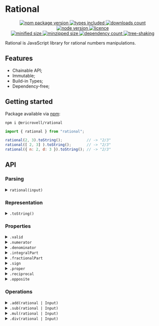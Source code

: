 # Rational

<div align="center">
  <a href="https://www.npmjs.com/package/@ericrovell/rational">
    <img alt="npm package version" src="https://badgen.net/npm/v/@ericrovell/rational/" />
  </a>
  <a href="https://www.npmjs.com/package/@ericrovell/rational">
    <img alt="types included" src="https://badgen.net/npm/types/@ericrovell/rational/" />
  </a>
  <a href="https://www.npmjs.com/package/@ericrovell/rational">
    <img alt="downloads count" src="https://badgen.net/npm/dt/@ericrovell/rational/" />
  </a>
  <a href="https://www.npmjs.com/package/@ericrovell/rational">
    <img alt="node version" src="https://badgen.net/npm/node/@ericrovell/rational/" />
  </a>
  <a href="https://www.npmjs.com/package/@ericrovell/rational">
    <img alt="licence" src="https://badgen.net/npm/license/@ericrovell/rational/" />
  </a>
</div>

<div align="center">
  <a href="https://bundlephobia.com/package/@ericrovell/rational">
    <img alt="minified size" src="https://badgen.net/bundlephobia/min/@ericrovell/rational/" />
  </a>
  <a href="https://bundlephobia.com/package/@ericrovell/rational">
    <img alt="minzipped size" src="https://badgen.net/bundlephobia/minzip/@ericrovell/rational/" />
  </a>
  <a href="https://bundlephobia.com/package/@ericrovell/rational">
    <img alt="dependency count" src="https://badgen.net/bundlephobia/dependency-count/@ericrovell/rational/" />
  </a>
  <a href="https://bundlephobia.com/package/@ericrovell/rational">
    <img alt="tree-shaking" src="https://badgen.net/bundlephobia/tree-shaking/@ericrovell/rational/" />
  </a>
</div>

Rational is JavaScript library for rational numbers manipulations.

## Features

- Chainable API;
- Immutable;
- Build-in Types;
- Dependency-free;

## Getting started

Package available via [npm](https://www.npmjs.com/package/@ericrovell/rational):

```
npm i @ericrovell/rational
```

```js
import { rational } from "rational";

rational(2, 3).toString();           // -> "2/3"
rational([ 2, 3] ).toString();       // -> "2/3"
rational({ n: 2, d: 3 }).toString(); // -> "2/3"
```

## API

### Parsing

<details>
  <summary>
    <code>rational(input)</code>
  </summary>

  Parses the given input and created a new `Rational` instance.

  ```js
  import { rational } from "rational";

  // two integer input
  rational(1, 2);
  // float input
  rational(0.5);
  // ratio tuple input
  rational([ 1, 2 ]);
  // integer ratio tuple input (denominator default to 1)
  rational([ 1 ]);
  // fraction object input
  rational({ n: 1, d: 2 });
  ```  
</details>


### Representation

<details>
  <summary>
    <code>.toString()</code>
  </summary>

  Returns a string representing a ratio.

  ```js
  import { rational } from "rational";

  rational(1, 2).toString() // -> "1/2";
  ```
</details>

### Properties

<details>
  <summary>
    <code>.valid</code>
  </summary>

  Returns a boolean indicating the parsing operation success.
  On failed attempt the rational number defaults to 0.

  ```js
  import { rational } from "rational";

  rational(1, 2).valid;  // -> true
  rational("hi!").valid; // -> false
  ```
</details>

<details>
  <summary>
    <code>.numerator</code>
  </summary>

  Returns the numerator value of the rational number.

  ```js
  import { rational } from "rational";

  rational(1, 2).numerator; // -> 1
  ```
</details>

<details>
  <summary>
    <code>.denominator</code>
  </summary>

  Returns the denominator value of the rational number.

  ```js
  import { rational } from "rational";

  rational(1, 2).denominator; // -> 2
  ```
</details>

<details>
  <summary>
    <code>.integralPart</code>
  </summary>

  Returns the integral part of the rational number.

  ```js
  import { rational } from "rational";

  rational(1, 2).integralPart; // -> 0
  rational(3, 2).integralPart; // -> 1
  ```
</details>

<details>
  <summary>
    <code>.fractionalPart</code>
  </summary>

  Returns the fractional part of the rational number as a new `Rational` instance.

  ```js
  import { rational } from "rational";

  rational(1, 2).fractionalPart.toString(); // -> "1/2"
  rational(3, 2).fractionalPart.toString(); // -> "1/2"
  ```
</details>

<details>
  <summary>
    <code>.sign</code>
  </summary>

  Returns the sign of the rational number.

  ```js
  import { rational } from "rational";

  rational(0, 2).sign;   // ->  0
  rational(-1, 2).sign;  // -> -1
  rational(1, -2).sign;  // -> -1
  rational(-1, -2).sign; // ->  1
  rational(1, 2).sign;   // ->  1
  ```
</details>

<details>
  <summary>
    <code>.proper</code>
  </summary>

  Returns the boolean indicating if the rational number could be represented as [proper](https://en.wikipedia.org/wiki/Fraction#Proper_and_improper_fractions) fraction.

  ```js
  import { rational } from "rational";

  rational(1, 2).proper; // -> true;
  rational(3, 2).proper; // -> false;
  ```
</details>

<details>
  <summary>
    <code>.reciprocal</code>
  </summary>

  Returns the [reciprocal](https://en.wikipedia.org/wiki/Fraction#Reciprocals_and_the_%22invisible_denominator%22) as new `Rational` instance.

  ```js
  import { rational } from "rational";

  rational(1, 2).reciprocal.toString(); // -> "2/1";
  rational(3, 2).reciprocal.toString(); // -> "3/2";
  ```
</details>

<details>
  <summary>
    <code>.opposite</code>
  </summary>

  Returns the opposite rational number as new `Rational` instance..

  ```js
  import { rational } from "rational";

  rational(0, 2).opposite.toString();   // -> "0/2"
  rational(-1, 2).opposite.toString();  // -> "1/2"
  rational(1, -2).opposite.toString();  // -> "1/2"
  rational(-1, -2).opposite.toString(); // -> "-1/2"
  rational(1, 2).opposite.toString();   // -> "-1/2"
  ```
</details>

### Operations

<details>
  <summary>
    <code>.add(rational | Input)</code>
  </summary>

  Performs the addition and returns the sum as new `Rational` instance.

  ```js
  import { rational } from "rational";

  rational(1, 2)
    .add(1, 4)
    .toString(); // -> "3/4"

  rational(1, 2)
    .add(rational(1, 4))
    .toString(); // -> "3/4"
  ```
</details>

<details>
  <summary>
    <code>.sub(rational | Input)</code>
  </summary>

  Performs the subtraction and returns the difference as new `Rational` instance.

  ```js
  import { rational } from "rational";

  rational(1, 2)
    .sub(1, 4)
    .toString(); // -> "1/4"

  rational(1, 2)
    .sub(rational(1, 4))
    .toString(); // -> "1/4"
  ```
</details>

<details>
  <summary>
    <code>.mul(rational | Input)</code>
  </summary>

  Performs the multiplication and returns the product as new `Rational` instance.

  ```js
  import { rational } from "rational";

  rational(1, 2)
    .mul(1, 4)
    .toString(); // -> "1/8"

  rational(1, 2)
    .mul(rational(1, 4))
    .toString(); // -> "1/8"
  ```
</details>

<details>
  <summary>
    <code>.div(rational | Input)</code>
  </summary>

  Performs the division and returns the quotien as new `Rational` instance.

  ```js
  import { rational } from "rational";

  rational(1, 2)
    .div(1, 4)
    .toString(); // -> "2/1"

  rational(1, 2)
    .div(rational(1, 4))
    .toString(); // -> "2/1"
  ```
</details>